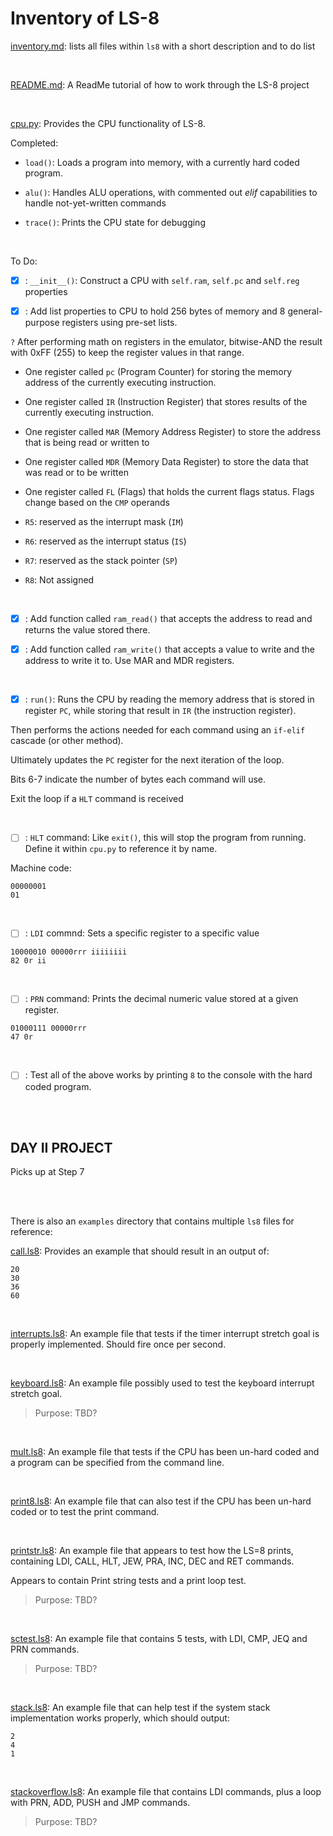 # Inventory of LS-8

[inventory.md](inventory.md): lists all files within `ls8` with a short description and to do list

<br>

[README.md](README.md): A ReadMe tutorial of how to work through the LS-8 project

<br>

[cpu.py](cpu.py): Provides the CPU functionality of LS-8. 

Completed:

* `load()`: Loads a program into memory, with a currently hard coded program.

* `alu()`: Handles ALU operations, with commented out _elif_ capabilities to handle not-yet-written commands

* `trace()`: Prints the CPU state for debugging

<br>

To Do:

* [X] : `__init__()`: Construct a CPU with `self.ram`, `self.pc` and `self.reg` properties

* [X] : Add list properties to CPU to hold 256 bytes of memory and 8 general-purpose registers using pre-set lists. 

`?` After performing math on registers in the emulator, bitwise-AND the result with 0xFF (255) to keep the register values in that range.

- One register called `pc` (Program Counter) for storing the memory address of the currently executing instruction.

- One register called `IR` (Instruction Register) that stores results of the currently executing instruction.

- One register called `MAR` (Memory Address Register) to store the address that is being read or written to

- One register called `MDR` (Memory Data Register) to store the data that was read or to be written

- One register called `FL` (Flags) that holds the current flags status. Flags change based on the `CMP` operands

- `R5`: reserved as the interrupt mask (`IM`)

- `R6`: reserved as the interrupt status (`IS`)

- `R7`: reserved as the stack pointer (`SP`)

- `R8`: Not assigned


<br>

* [X] : Add function called `ram_read()` that accepts the address to read and returns the value stored there.

* [X] : Add function called `ram_write()` that accepts a value to write and the address to write it to. Use MAR and MDR registers.

<br>

* [X] : `run()`: Runs the CPU by reading the memory address that is stored in register `PC`, while storing that result in `IR` (the instruction register).

Then performs the actions needed for each command using an `if-elif` cascade (or other method).

Ultimately updates the `PC` register for the next iteration of the loop.

Bits 6-7 indicate the number of bytes each command will use.

Exit the loop if a `HLT` command is received

<br>

* [ ] : `HLT` command: Like `exit()`, this will stop the program from running. Define it within `cpu.py` to reference it by name.

Machine code:
```
00000001 
01
```

<br>

* [ ] : `LDI` commnd: Sets a specific register to a specific value

```
10000010 00000rrr iiiiiiii
82 0r ii
```

<br>

* [ ] : `PRN` command: Prints the decimal numeric value stored at a given register.

```
01000111 00000rrr
47 0r
```

<br>

* [ ] : Test all of the above works by printing `8` to the console with the hard coded program.

<br>
<br>

## DAY II PROJECT

Picks up at Step 7

<br>
<br>

There is also an `examples` directory that contains multiple `ls8` files for reference:

[call.ls8](call.ls8): Provides an example that should result in an output of:

```
20
30
36
60
```

<br>

[interrupts.ls8](interrupts.ls8): An example file that tests if the timer interrupt stretch goal is properly implemented. Should fire once per second.

<br>

[keyboard.ls8](keyboard.ls8): An example file possibly used to test the keyboard interrupt stretch goal.

> Purpose: TBD?

<br>

[mult.ls8](mult.ls8): An example file that tests if the CPU has been un-hard coded and a program can be specified from the command line.

<br>

[print8.ls8](print8.ls8): An example file that can also test if the CPU has been un-hard coded or to test the print command.

<br>

[printstr.ls8](printstr.ls8): An example file that appears to test how the LS=8 prints, containing LDI, CALL, HLT, JEW, PRA, INC, DEC and RET commands.

Appears to contain Print string tests and a print loop test.

> Purpose: TBD?

<br>

[sctest.ls8](sctest.ls8): An example file that contains 5 tests, with LDI, CMP, JEQ and PRN commands.

> Purpose: TBD?

<br>

[stack.ls8](stack.ls8): An example file that can help test if the system stack implementation works properly, which should output:

```
2
4
1
```

<br>

[stackoverflow.ls8](stackoverflow.ls8): An example file that contains LDI commands, plus a loop with PRN, ADD, PUSH and JMP commands.

> Purpose: TBD?

<br>